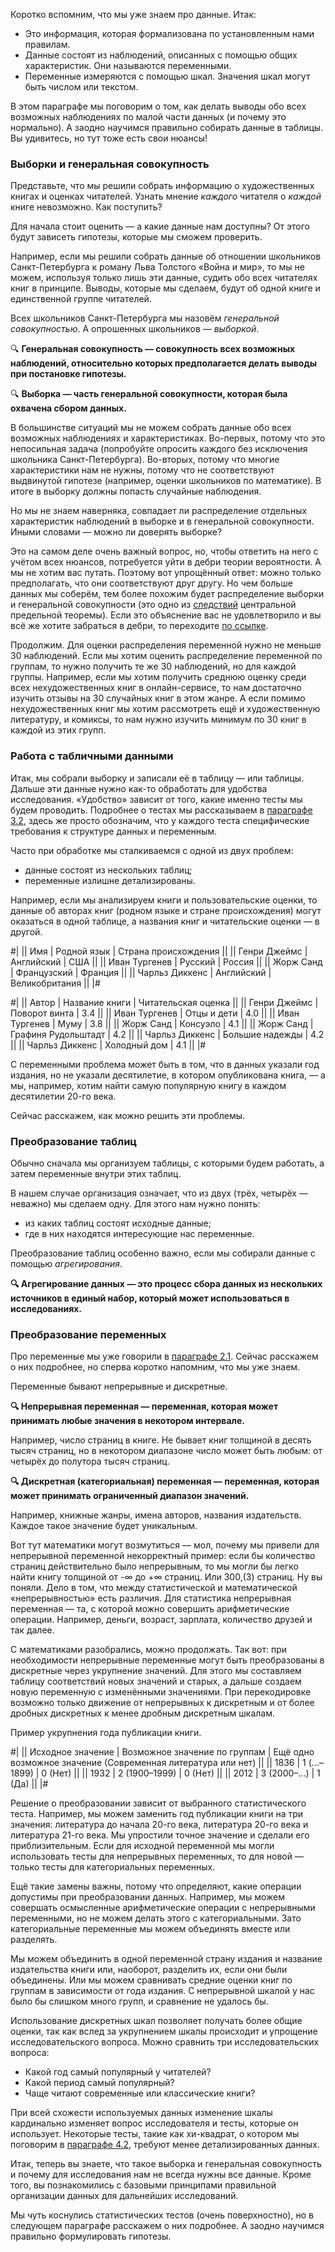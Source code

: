 Коротко вспомним, что мы уже знаем про данные. Итак:

- Это информация, которая формализована по установленным нами правилам.
- Данные состоят из наблюдений, описанных с помощью общих характеристик. Они называются переменными.
- Переменные измеряются с помощью шкал. Значения шкал могут быть числом или текстом.

В этом параграфе мы поговорим о том, как делать выводы обо всех возможных наблюдениях по малой части данных (и почему это нормально). А заодно научимся правильно собирать данные в таблицы. Вы удивитесь, но тут тоже есть свои нюансы!

### Выборки и генеральная совокупность

Представьте, что мы решили собрать информацию о художественных книгах и оценках читателей. Узнать мнение _каждого_ читателя о _каждой_ книге невозможно. Как поступить?

Для начала стоит оценить — а какие данные нам доступны? От этого будут зависеть гипотезы, которые мы сможем проверить.

Например, если мы решили собрать данные об отношении школьников Санкт-Петербурга к роману Льва Толстого «Война и мир», то мы не можем, используя только лишь эти данные, судить обо всех читателях книг в принципе. Выводы, которые мы сделаем, будут об одной книге и единственной группе читателей.

Всех школьников Санкт-Петербурга мы назовём _генеральной совокупностью_. А опрошенных школьников — _выборкой_.

🔍 **Генеральная совокупность — совокупность всех возможных наблюдений, относительно которых предполагается делать выводы при постановке гипотезы.**

🔍 **Выборка — часть генеральной совокупности, которая была охвачена сбором данных.**

В большинстве ситуаций мы не можем собрать данные обо всех возможных наблюдениях и характеристиках. Во-первых, потому что это непосильная задача (попробуйте опросить каждого без исключения школьника Санкт-Петербурга). Во-вторых, потому что многие характеристики нам не нужны, потому что не соответствуют выдвинутой гипотезе (например, оценки школьников по математике). В итоге в выборку должны попасть случайные наблюдения.

Но мы не знаем наверняка, совпадает ли распределение отдельных характеристик наблюдений в выборке и в генеральной совокупности. Иными словами — можно ли доверять выборке?

Это на самом деле очень важный вопрос, но, чтобы ответить на него с учётом всех нюансов, потребуется уйти в дебри теории вероятности. А мы не хотим вас путать. Поэтому вот упрощённый ответ: можно только предполагать, что они соответствуют друг другу. Но чем больше данных мы соберём, тем более похожим будет распределение выборки и генеральной совокупности (это одно из [следствий](https://ru.wikipedia.org/wiki/%D0%A6%D0%B5%D0%BD%D1%82%D1%80%D0%B0%D0%BB%D1%8C%D0%BD%D0%B0%D1%8F_%D0%BF%D1%80%D0%B5%D0%B4%D0%B5%D0%BB%D1%8C%D0%BD%D0%B0%D1%8F_%D1%82%D0%B5%D0%BE%D1%80%D0%B5%D0%BC%D0%B0) центральной предельной теоремы). Если это объяснение вас не удовлетворило и вы всё же хотите забраться в дебри, то переходите [по ссылке](https://onlinestatbook.com/2/normal_distribution/intro.html).  

Продолжим. Для оценки распределения переменной нужно не меньше 30 наблюдений. Если мы хотим оценить распределение переменной по группам, то нужно получить те же 30 наблюдений, но для каждой группы. Например, если мы хотим получить среднюю оценку среди всех нехудожественных книг в онлайн-сервисе, то нам достаточно изучить отзывы на 30 случайных книг в этом жанре. А если помимо нехудожественных книг мы хотим рассмотреть ещё и художественную литературу, и комиксы, то нам нужно изучить минимум по 30 книг в каждой из этих групп.

### Работа с табличными данными

Итак, мы собрали выборку и записали её в таблицу — или таблицы. Дальше эти данные нужно как-то обработать для удобства исследования. «Удобство» зависит от того, какие именно тесты мы будем проводить. Подробнее о тестах мы рассказываем в [параграфе 3.2](https://education.yandex.ru/handbook/data-analysis/article/bazovye-statisticheskie-testy), здесь же просто обозначим, что у каждого теста специфические требования к структуре данных и переменным.

Часто при обработке мы сталкиваемся с одной из двух проблем:

- данные состоят из нескольких таблиц;
- переменные излишне детализированы.

Например, если мы анализируем книги и пользовательские оценки, то данные об авторах книг (родном языке и стране происхождения) могут оказаться в одной таблице, а названия книг и читательские оценки — в другой.

#|
|| Имя | Родной язык | Страна происхождения ||
|| Генри Джеймс | Английский | США ||
|| Иван Тургенев | Русский | Россия ||
|| Жорж Санд | Французский | Франция ||
|| Чарльз Диккенс | Английский | Великобритания ||
|#

#|
|| Автор | Название книги | Читательская оценка ||
|| Генри Джеймс | Поворот винта | 3.4 ||
|| Иван Тургенев | Отцы и дети | 4.0 ||
|| Иван Тургенев | Муму | 3.8 ||
|| Жорж Санд | Консуэло | 4.1 ||
|| Жорж Санд | Графиня Рудольштадт | 4.2 ||
|| Чарльз Диккенс | Большие надежды | 4.2 ||
|| Чарльз Диккенс | Холодный дом | 4.1 ||
|#

С переменными проблема может быть в том, что в данных указали год издания, но не указали десятилетие, в котором опубликована книга, — а мы, например, хотим найти самую популярную книгу в каждом десятилетии 20-го века.

Сейчас расскажем, как можно решить эти проблемы.

### Преобразование таблиц

Обычно сначала мы организуем таблицы, с которыми будем работать, а затем переменные внутри этих таблиц.

В нашем случае организация означает, что из двух (трёх, четырёх — неважно) мы сделаем одну. Для этого нам нужно понять:

- из каких таблиц состоят исходные данные;
- где в них находятся интересующие нас переменные.


Преобразование таблиц особенно важно, если мы собирали данные с помощью _агрегирования_.

**🔍 Агрегирование данных — это процесс сбора данных из нескольких источников в единый набор, который может использоваться в исследованиях.**

### Преобразование переменных

Про переменные мы уже говорили в [параграфе 2.1](https://education.yandex.ru/handbook/data-analysis/article/dannye). Сейчас расскажем о них подробнее, но сперва коротко напомним, что мы уже знаем.

Переменные бывают непрерывные и дискретные.

**🔍 Непрерывная переменная — переменная, которая может принимать любые значения в некотором интервале.**

Например, число страниц в книге. Не бывает книг толщиной в десять тысяч страниц, но в некотором диапазоне число может быть любым: от четырёх до полутора тысяч страниц.

**🔍 Дискретная (категориальная) переменная — переменная, которая может принимать ограниченный диапазон значений.**

Например, книжные жанры, имена авторов, названия издательств. Каждое такое значение будет уникальным.

Вот тут математики могут возмутиться — мол, почему мы привели для непрерывной переменной некорректный пример: если бы количество страниц действительно было непрерывным, то мы могли бы легко найти книгу толщиной от -∞ до +∞ страниц. Или 300,(3) страниц. Ну вы поняли. Дело в том, что между статистической и математической «непрерывностью» есть различия. Для статистика непрерывная переменная — та, с которой можно совершить арифметические операции. Например, деньги, возраст, зарплата, количество друзей и так далее.

С математиками разобрались, можно продолжать. Так вот: при необходимости непрерывные переменные могут быть преобразованы в дискретные через укрупнение значений. Для этого мы составляем таблицу соответствий новых значений и старых, а дальше создаем новую переменную с изменёнными значениями. При перекодировке возможно только движение от непрерывных к дискретным и от более дробных дискретных к менее дробным дискретным шкалам.

Пример укрупнения года публикации книги.

#|
|| Исходное значение | Возможное значение по группам | Ещё одно возможное значение (Современная литература или нет) ||
|| 1836 | 1 (...–1899) | 0 (Нет) ||
|| 1932 | 2 (1900–1999) | 0 (Нет) ||
|| 2012 | 3 (2000–...) | 1 (Да) ||
|#

Решение о преобразовании зависит от выбранного статистического теста. Например, мы можем заменить год публикации книги на три значения: литература до начала 20-го века, литература 20-го века и литература 21-го века. Мы упростили точное значение и сделали его приблизительным. Если для исходной переменной мы могли использовать тесты для непрерывных переменных, то для новой — только тесты для категориальных переменных.

Ещё такие замены важны, потому что определяют, какие операции допустимы при преобразовании данных. Например, мы можем совершать осмысленные арифметические операции с непрерывными переменными, но не можем делать этого с категориальными. Зато категориальные переменные мы можем объединять вместе или разделять.

Мы можем объединить в одной переменной страну издания и название издательства книги или, наоборот, разделить их, если они были объединены. Или мы можем сравнивать средние оценки книг по группам в зависимости от года издания. С непрерывной шкалой у нас было бы слишком много групп, и сравнение не удалось бы.

Использование дискретных шкал позволяет получать более общие оценки, так как вслед за укрупнением шкалы происходит и упрощение исследовательского вопроса. Можно сравнить три исследовательских вопроса:

- Какой год самый популярный у читателей?
- Какой период самый популярный?
- Чаще читают современные или классические книги?

При всей схожести используемых данных изменение шкалы кардинально изменяет вопрос исследователя и тесты, которые он использует. Некоторые тесты, такие как хи-квадрат, о котором мы поговорим в [параграфе 4.2](https://education.yandex.ru/handbook/data-analysis/article/kategorialnye-peremennye-i-ih-analiz), требуют менее детализированных данных.

Итак, теперь вы знаете, что такое выборка и генеральная совокупность и почему для исследования нам не всегда нужны все данные. Кроме того, вы познакомились с базовыми принципами правильной организации данных для дальнейших исследований.

Мы чуть коснулись статистических тестов (очень поверхностно), но в следующем параграфе расскажем о них подробнее. А заодно научимся правильно формулировать гипотезы.
